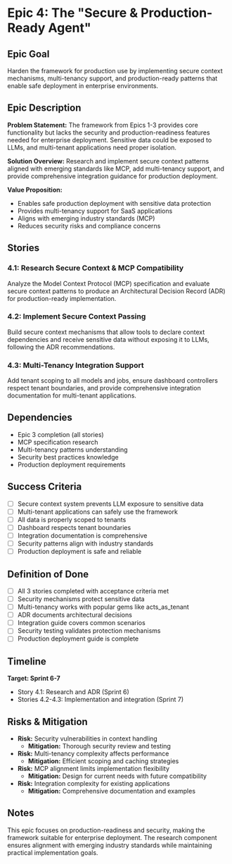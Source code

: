 # Epic 4: The "Secure & Production-Ready Agent"

## Epic Goal
Harden the framework for production use by implementing secure context mechanisms, multi-tenancy support, and production-ready patterns that enable safe deployment in enterprise environments.

## Epic Description

**Problem Statement:**
The framework from Epics 1-3 provides core functionality but lacks the security and production-readiness features needed for enterprise deployment. Sensitive data could be exposed to LLMs, and multi-tenant applications need proper isolation.

**Solution Overview:**
Research and implement secure context patterns aligned with emerging standards like MCP, add multi-tenancy support, and provide comprehensive integration guidance for production deployment.

**Value Proposition:**
- Enables safe production deployment with sensitive data protection
- Provides multi-tenancy support for SaaS applications
- Aligns with emerging industry standards (MCP)
- Reduces security risks and compliance concerns

## Stories

### 4.1: Research Secure Context & MCP Compatibility
Analyze the Model Context Protocol (MCP) specification and evaluate secure context patterns to produce an Architectural Decision Record (ADR) for production-ready implementation.

### 4.2: Implement Secure Context Passing
Build secure context mechanisms that allow tools to declare context dependencies and receive sensitive data without exposing it to LLMs, following the ADR recommendations.

### 4.3: Multi-Tenancy Integration Support
Add tenant scoping to all models and jobs, ensure dashboard controllers respect tenant boundaries, and provide comprehensive integration documentation for multi-tenant applications.

## Dependencies
- Epic 3 completion (all stories)
- MCP specification research
- Multi-tenancy patterns understanding
- Security best practices knowledge
- Production deployment requirements

## Success Criteria
- [ ] Secure context system prevents LLM exposure to sensitive data
- [ ] Multi-tenant applications can safely use the framework
- [ ] All data is properly scoped to tenants
- [ ] Dashboard respects tenant boundaries
- [ ] Integration documentation is comprehensive
- [ ] Security patterns align with industry standards
- [ ] Production deployment is safe and reliable

## Definition of Done
- [ ] All 3 stories completed with acceptance criteria met
- [ ] Security mechanisms protect sensitive data
- [ ] Multi-tenancy works with popular gems like acts_as_tenant
- [ ] ADR documents architectural decisions
- [ ] Integration guide covers common scenarios
- [ ] Security testing validates protection mechanisms
- [ ] Production deployment guide is complete

## Timeline
**Target: Sprint 6-7**
- Story 4.1: Research and ADR (Sprint 6)
- Stories 4.2-4.3: Implementation and integration (Sprint 7)

## Risks & Mitigation
- **Risk:** Security vulnerabilities in context handling
  - **Mitigation:** Thorough security review and testing
- **Risk:** Multi-tenancy complexity affects performance
  - **Mitigation:** Efficient scoping and caching strategies
- **Risk:** MCP alignment limits implementation flexibility
  - **Mitigation:** Design for current needs with future compatibility
- **Risk:** Integration complexity for existing applications
  - **Mitigation:** Comprehensive documentation and examples

## Notes
This epic focuses on production-readiness and security, making the framework suitable for enterprise deployment. The research component ensures alignment with emerging industry standards while maintaining practical implementation goals.